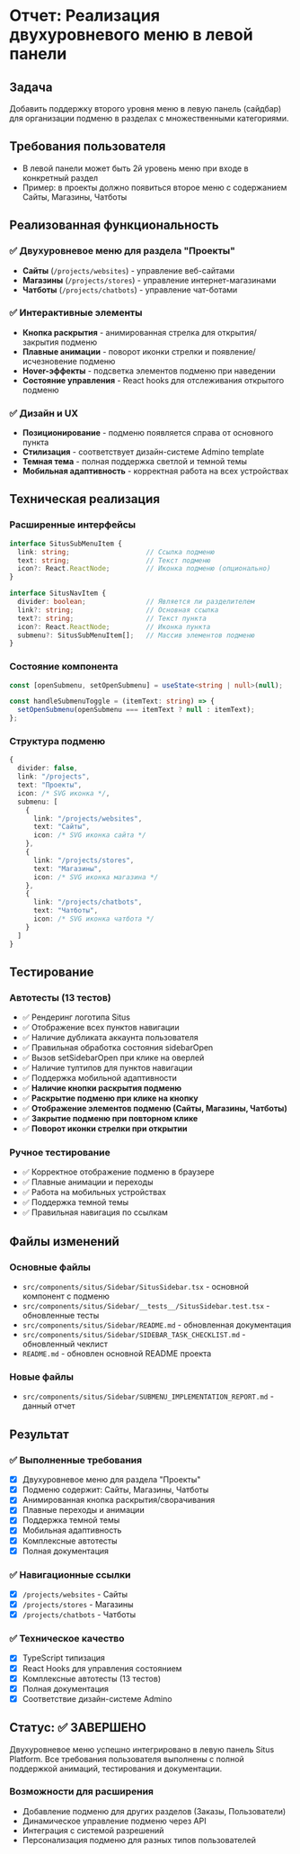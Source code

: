 # Отчет: Реализация двухуровневого меню в левой панели

## Задача
Добавить поддержку второго уровня меню в левую панель (сайдбар) для организации подменю в разделах с множественными категориями.

## Требования пользователя
- В левой панели может быть 2й уровень меню при входе в конкретный раздел
- Пример: в проекты должно появиться второе меню с содержанием Сайты, Магазины, Чатботы

## Реализованная функциональность

### ✅ Двухуровневое меню для раздела "Проекты"
- **Сайты** (`/projects/websites`) - управление веб-сайтами
- **Магазины** (`/projects/stores`) - управление интернет-магазинами  
- **Чатботы** (`/projects/chatbots`) - управление чат-ботами

### ✅ Интерактивные элементы
- **Кнопка раскрытия** - анимированная стрелка для открытия/закрытия подменю
- **Плавные анимации** - поворот иконки стрелки и появление/исчезновение подменю
- **Hover-эффекты** - подсветка элементов подменю при наведении
- **Состояние управления** - React hooks для отслеживания открытого подменю

### ✅ Дизайн и UX
- **Позиционирование** - подменю появляется справа от основного пункта
- **Стилизация** - соответствует дизайн-системе Admino template
- **Темная тема** - полная поддержка светлой и темной темы
- **Мобильная адаптивность** - корректная работа на всех устройствах

## Техническая реализация

### Расширенные интерфейсы
```typescript
interface SitusSubMenuItem {
  link: string;                   // Ссылка подменю
  text: string;                   // Текст подменю
  icon?: React.ReactNode;         // Иконка подменю (опционально)
}

interface SitusNavItem {
  divider: boolean;               // Является ли разделителем
  link?: string;                  // Основная ссылка
  text?: string;                  // Текст пункта
  icon?: React.ReactNode;         // Иконка пункта
  submenu?: SitusSubMenuItem[];   // Массив элементов подменю
}
```

### Состояние компонента
```typescript
const [openSubmenu, setOpenSubmenu] = useState<string | null>(null);

const handleSubmenuToggle = (itemText: string) => {
  setOpenSubmenu(openSubmenu === itemText ? null : itemText);
};
```

### Структура подменю
```typescript
{
  divider: false,
  link: "/projects",
  text: "Проекты",
  icon: /* SVG иконка */,
  submenu: [
    {
      link: "/projects/websites",
      text: "Сайты",
      icon: /* SVG иконка сайта */
    },
    {
      link: "/projects/stores", 
      text: "Магазины",
      icon: /* SVG иконка магазина */
    },
    {
      link: "/projects/chatbots",
      text: "Чатботы", 
      icon: /* SVG иконка чатбота */
    }
  ]
}
```

## Тестирование

### Автотесты (13 тестов)
- ✅ Рендеринг логотипа Situs
- ✅ Отображение всех пунктов навигации
- ✅ Наличие дубликата аккаунта пользователя
- ✅ Правильная обработка состояния sidebarOpen
- ✅ Вызов setSidebarOpen при клике на оверлей
- ✅ Наличие тултипов для пунктов навигации
- ✅ Поддержка мобильной адаптивности
- ✅ **Наличие кнопки раскрытия подменю**
- ✅ **Раскрытие подменю при клике на кнопку**
- ✅ **Отображение элементов подменю (Сайты, Магазины, Чатботы)**
- ✅ **Закрытие подменю при повторном клике**
- ✅ **Поворот иконки стрелки при открытии**

### Ручное тестирование
- ✅ Корректное отображение подменю в браузере
- ✅ Плавные анимации и переходы
- ✅ Работа на мобильных устройствах
- ✅ Поддержка темной темы
- ✅ Правильная навигация по ссылкам

## Файлы изменений

### Основные файлы
- `src/components/situs/Sidebar/SitusSidebar.tsx` - основной компонент с подменю
- `src/components/situs/Sidebar/__tests__/SitusSidebar.test.tsx` - обновленные тесты
- `src/components/situs/Sidebar/README.md` - обновленная документация
- `src/components/situs/Sidebar/SIDEBAR_TASK_CHECKLIST.md` - обновленный чеклист
- `README.md` - обновлен основной README проекта

### Новые файлы
- `src/components/situs/Sidebar/SUBMENU_IMPLEMENTATION_REPORT.md` - данный отчет

## Результат

### ✅ Выполненные требования
- [x] Двухуровневое меню для раздела "Проекты"
- [x] Подменю содержит: Сайты, Магазины, Чатботы
- [x] Анимированная кнопка раскрытия/сворачивания
- [x] Плавные переходы и анимации
- [x] Поддержка темной темы
- [x] Мобильная адаптивность
- [x] Комплексные автотесты
- [x] Полная документация

### ✅ Навигационные ссылки
- [x] `/projects/websites` - Сайты
- [x] `/projects/stores` - Магазины  
- [x] `/projects/chatbots` - Чатботы

### ✅ Техническое качество
- [x] TypeScript типизация
- [x] React Hooks для управления состоянием
- [x] Комплексные автотесты (13 тестов)
- [x] Полная документация
- [x] Соответствие дизайн-системе Admino

## Статус: ✅ ЗАВЕРШЕНО

Двухуровневое меню успешно интегрировано в левую панель Situs Platform. Все требования пользователя выполнены с полной поддержкой анимаций, тестирования и документации.

### Возможности для расширения
- Добавление подменю для других разделов (Заказы, Пользователи)
- Динамическое управление подменю через API
- Интеграция с системой разрешений
- Персонализация подменю для разных типов пользователей 